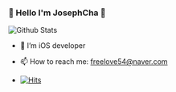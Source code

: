 ### 🤟 Hello I'm JosephCha 🤟
![Github Stats](https://github-readme-stats.vercel.app/api?username=joseph704&show_icons=true&theme=vue)
- 📱 I’m iOS developer
- 📫 How to reach me: freelove54@naver.com

- [![Hits](https://hits.seeyoufarm.com/api/count/incr/badge.svg?url=https%3A%2F%2Fgithub.com%2Fsunghong32&count_bg=%2379C83D&title_bg=%23555555&icon=&icon_color=%23E7E7E7&title=hits&edge_flat=false)](https://hits.seeyoufarm.com)
